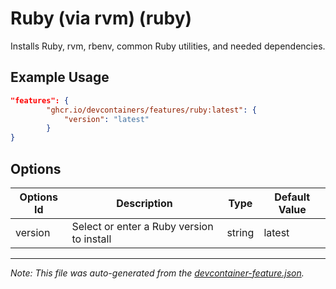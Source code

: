 
# Ruby (via rvm) (ruby)

Installs Ruby, rvm, rbenv, common Ruby utilities, and needed dependencies.

## Example Usage

```json
"features": {
        "ghcr.io/devcontainers/features/ruby:latest": {
            "version": "latest"
        }
}
```

## Options

| Options Id | Description | Type | Default Value |
|-----|-----|-----|-----|
| version | Select or enter a Ruby version to install | string | latest |

---

_Note: This file was auto-generated from the [devcontainer-feature.json](./devcontainer-feature.json)._
